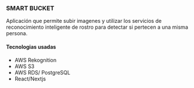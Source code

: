 ### SMART BUCKET

Aplicación que permite subir imagenes y utilizar los servicios de reconocimiento inteligente de rostro para detectar si pertecen a una misma persona.

#### Tecnologias usadas

- AWS Rekognition
- AWS S3
- AWS RDS/ PostgreSQL
- React/Nextjs

